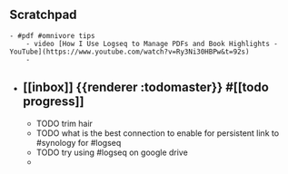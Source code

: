 ## Scratchpad
	- #pdf #omnivore tips
		- video [How I Use Logseq to Manage PDFs and Book Highlights - YouTube](https://www.youtube.com/watch?v=Ry3Ni30HBPw&t=92s)
		-
- ## [[inbox]] {{renderer :todomaster}} #[[todo progress]]
	- TODO trim hair
	- TODO what is the best connection to enable for persistent link to #synology for #logseq
	- TODO try using #logseq on google drive
	-